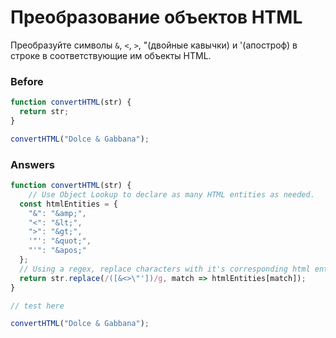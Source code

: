 # Преобразование объектов HTML
Преобразуйте символы `&`, `<`, `>`, "(двойные кавычки) и '(апостроф) в строке в соответствующие им объекты HTML.

### Before
```javascript
function convertHTML(str) {
  return str;
}

convertHTML("Dolce & Gabbana");
```
### Answers
```javascript
function convertHTML(str) {
    // Use Object Lookup to declare as many HTML entities as needed.
  const htmlEntities = {
    "&": "&amp;",
    "<": "&lt;",
    ">": "&gt;",
    '"': "&quot;",
    "'": "&apos;"
  };
  // Using a regex, replace characters with it's corresponding html entity
  return str.replace(/([&<>\"'])/g, match => htmlEntities[match]);
}

// test here

convertHTML("Dolce & Gabbana");
```
